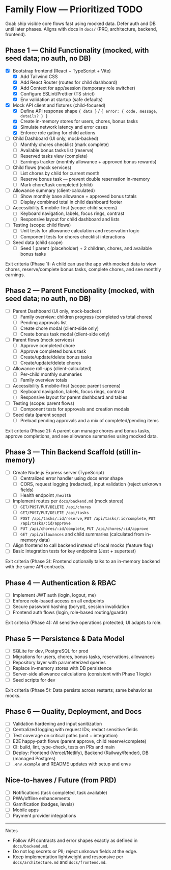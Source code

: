 # Family Flow — Prioritized TODO

Goal: ship visible core flows fast using mocked data. Defer auth and DB until later phases. Aligns with docs in `docs/` (PRD, architecture, backend, frontend).

## Phase 1 — Child Functionality (mocked, with seed data; no auth, no DB)
- [x] Bootstrap frontend (React + TypeScript + Vite)
  - [x] Add Tailwind CSS
  - [x] Add React Router (routes for child dashboard)
  - [x] Add Context for app/session (temporary role switcher)
  - [x] Configure ESLint/Prettier (TS strict)
  - [x] Env validation at startup (safe defaults)
- [x] Mock API client and fixtures (child-focused)
  - [x] Define API response shape `{ data }` / `{ error: { code, message, details? } }`
  - [x] Create in-memory stores for users, chores, bonus tasks
  - [x] Simulate network latency and error cases
  - [x] Enforce role gating for child actions
- [ ] Child Dashboard (UI only, mock-backed)
  - [ ] Monthly chores checklist (mark complete)
  - [ ] Available bonus tasks list (reserve)
  - [ ] Reserved tasks view (complete)
  - [ ] Earnings tracker (monthly allowance + approved bonus rewards)
- [ ] Child flows (mock services)
  - [ ] List chores by child for current month
  - [ ] Reserve bonus task — prevent double reservation in-memory
  - [ ] Mark chore/task completed (child)
- [ ] Allowance summary (client-calculated)
  - [ ] Show monthly base allowance + approved bonus totals
  - [ ] Display combined total in child dashboard footer
- [ ] Accessibility & mobile-first (scope: child screens)
  - [ ] Keyboard navigation, labels, focus rings, contrast
  - [ ] Responsive layout for child dashboard and lists
- [ ] Testing (scope: child flows)
  - [ ] Unit tests for allowance calculation and reservation logic
  - [ ] Component tests for chores checklist interactions
- [ ] Seed data (child scope)
  - [ ] Seed 1 parent (placeholder) + 2 children, chores, and available bonus tasks

Exit criteria (Phase 1): A child can use the app with mocked data to view chores, reserve/complete bonus tasks, complete chores, and see monthly earnings.

## Phase 2 — Parent Functionality (mocked, with seed data; no auth, no DB)
- [ ] Parent Dashboard (UI only, mock-backed)
  - [ ] Family overview: children progress (completed vs total chores)
  - [ ] Pending approvals list
  - [ ] Create chore modal (client-side only)
  - [ ] Create bonus task modal (client-side only)
- [ ] Parent flows (mock services)
  - [ ] Approve completed chore
  - [ ] Approve completed bonus task
  - [ ] Create/update/delete bonus tasks
  - [ ] Create/update/delete chores
- [ ] Allowance roll-ups (client-calculated)
  - [ ] Per-child monthly summaries
  - [ ] Family overview totals
- [ ] Accessibility & mobile-first (scope: parent screens)
  - [ ] Keyboard navigation, labels, focus rings, contrast
  - [ ] Responsive layout for parent dashboard and tables
- [ ] Testing (scope: parent flows)
  - [ ] Component tests for approvals and creation modals
- [ ] Seed data (parent scope)
  - [ ] Preload pending approvals and a mix of completed/pending items

Exit criteria (Phase 2): A parent can manage chores and bonus tasks, approve completions, and see allowance summaries using mocked data.

## Phase 3 — Thin Backend Scaffold (still in-memory)
- [ ] Create Node.js Express server (TypeScript)
  - [ ] Centralized error handler using docs error shape
  - [ ] CORS, request logging (redacted), input validation (reject unknown fields)
  - [ ] Health endpoint `/health`
- [ ] Implement routes per `docs/backend.md` (mock stores)
  - [ ] `GET/POST/PUT/DELETE /api/chores`
  - [ ] `GET/POST/PUT/DELETE /api/tasks`
  - [ ] `POST /api/tasks/:id/reserve`, `PUT /api/tasks/:id/complete`, `PUT /api/tasks/:id/approve`
  - [ ] `PUT /api/chores/:id/complete`, `PUT /api/chores/:id/approve`
  - [ ] `GET /api/allowances` and child summaries (calculated from in-memory data)
- [ ] Align frontend to call backend instead of local mocks (feature flag)
- [ ] Basic integration tests for key endpoints (Jest + supertest)

Exit criteria (Phase 3): Frontend optionally talks to an in-memory backend with the same API contracts.

## Phase 4 — Authentication & RBAC
- [ ] Implement JWT auth (login, logout, me)
- [ ] Enforce role-based access on all endpoints
- [ ] Secure password hashing (bcrypt), session invalidation
- [ ] Frontend auth flows (login, role-based routing/guards)

Exit criteria (Phase 4): All sensitive operations protected; UI adapts to role.

## Phase 5 — Persistence & Data Model
- [ ] SQLite for dev, PostgreSQL for prod
- [ ] Migrations for users, chores, bonus tasks, reservations, allowances
- [ ] Repository layer with parameterized queries
- [ ] Replace in-memory stores with DB persistence
- [ ] Server-side allowance calculations (consistent with Phase 1 logic)
- [ ] Seed scripts for dev

Exit criteria (Phase 5): Data persists across restarts; same behavior as mocks.

## Phase 6 — Quality, Deployment, and Docs
- [ ] Validation hardening and input sanitization
- [ ] Centralized logging with request IDs; redact sensitive fields
- [ ] Test coverage on critical paths (unit + integration)
- [ ] E2E happy-path flows (parent approve, child reserve/complete)
- [ ] CI: build, lint, type-check, tests on PRs and main
- [ ] Deploy: Frontend (Vercel/Netlify), Backend (Railway/Render), DB (managed Postgres)
- [ ] `.env.example` and README updates with setup and envs

## Nice-to-haves / Future (from PRD)
- [ ] Notifications (task completed, task available)
- [ ] PWA/offline enhancements
- [ ] Gamification (badges, levels)
- [ ] Mobile apps
- [ ] Payment provider integrations

---

Notes
- Follow API contracts and error shapes exactly as defined in `docs/backend.md`.
- Do not log secrets or PII; reject unknown fields at the edge.
- Keep implementation lightweight and responsive per `docs/architecture.md` and `docs/frontend.md`.


